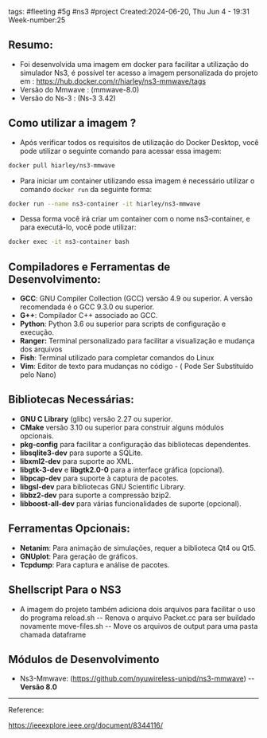 tags: #fleeting #5g #ns3 #project 
Created:2024-06-20, Thu Jun 4 - 19:31
Week-number:25


## Resumo:

- Foi desenvolvida uma imagem em docker para facilitar a utilização do simulador Ns3, é possível ter acesso a imagem personalizada do projeto em : https://hub.docker.com/r/hiarley/ns3-mmwave/tags
- Versão do Mmwave : (mmwave-8.0)
 -  Versão do Ns-3 : (Ns-3 3.42) 

## Como utilizar a imagem ?
- Após verificar todos os requisitos de utilização do Docker Desktop, você pode utilizar o seguinte comando para acessar essa imagem:

```Bash
docker pull hiarley/ns3-mmwave
```
-  Para iniciar um container utilizando essa imagem é necessário utilizar o comando ``docker run`` da seguinte forma:

```bash
docker run --name ns3-container -it hiarley/ns3-mmwave
```

- Dessa forma você irá criar um container com o nome ns3-container, e para executá-lo, você pode utilizar:
```bash
docker exec -it ns3-container bash
```

## **Compiladores e Ferramentas de Desenvolvimento**:

- **GCC**: GNU Compiler Collection (GCC) versão 4.9 ou superior. A versão recomendada é o GCC 9.3.0 ou superior.
- **G++**: Compilador C++ associado ao GCC.
- **Python**: Python 3.6 ou superior para scripts de configuração e execução.
- **Ranger:** Terminal personalizado para facilitar a visualização e mudança dos arquivos 
- **Fish**: Terminal utilizado para completar comandos do Linux
- **Vim**: Editor de texto para mudanças no código - ( Pode Ser Substituído pelo Nano)

## **Bibliotecas Necessárias**:

- **GNU C Library** (glibc) versão 2.27 ou superior.
- **CMake** versão 3.10 ou superior para construir alguns módulos opcionais.
- **pkg-config** para facilitar a configuração das bibliotecas dependentes.
- **libsqlite3-dev** para suporte a SQLite.
- **libxml2-dev** para suporte ao XML.
- **libgtk-3-dev** e **libgtk2.0-0** para a interface gráfica (opcional).
- **libpcap-dev** para suporte à captura de pacotes.
- **libgsl-dev** para bibliotecas GNU Scientific Library.
- **libbz2-dev** para suporte a compressão bzip2.
- **libboost-all-dev** para várias funcionalidades de suporte (opcional).

## **Ferramentas Opcionais**:

- **Netanim**: Para animação de simulações, requer a biblioteca Qt4 ou Qt5.
- **GNUplot**: Para geração de gráficos.
- **Tcpdump**: Para captura e análise de pacotes.
## Shellscript Para o NS3
- A imagem do projeto também adiciona dois arquivos para facilitar o uso do programa
	reload.sh -- Renova o arquivo Packet.cc para ser buildado novamente
	move-files.sh -- Move os arquivos de output para uma pasta chamada dataframe
## **Módulos de Desenvolvimento**
- Ns3-Mmwave: (https://github.com/nyuwireless-unipd/ns3-mmwave) -- **Versão 8.0** 
- ---
Reference:

https://ieeexplore.ieee.org/document/8344116/
